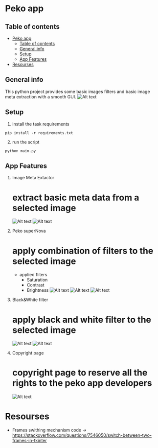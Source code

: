 # Peko app

## Table of contents
- [Peko app](#peko-app)
  - [Table of contents](#table-of-contents)
  - [General info](#general-info)
  - [Setup](#setup)
  - [App Features](#app-features)
- [Resourses](#resourses)


## General info
This python project provides some basic images filters and basic image meta extraction with a smooth GUI.
![Alt text](images/doc_images/home.png "Peko Home Page")


## Setup
1. install the task requirements
```
pip install -r requirements.txt
```
2. run the script
```
python main.py
```

## App Features
1. Image Meta Extactor
    # extract basic meta data from a selected image
    ![Alt text](images/doc_images/img_meta_before.png)
    ![Alt text](images/doc_images/img_meta_after.png)

2. Peko superNova
    # apply combination of filters to the selected image
     * applied fliters
       * Saturation
       * Contrast
       * Brightness
    ![Alt text](images/doc_images/supermove_home.png)
    ![Alt text](images/doc_images/pekosprnva_before.png)
    ![Alt text](images/doc_images/pekosprnva_after.png)

3. Black&White filter
    # apply black and white filter to the selected image
    ![Alt text](images/doc_images/b&w_before.png)
    ![Alt text](images/doc_images/b&w_after.png)

4. Copyright page
    # copyright page to reserve all the rights to the peko app developers
   ![Alt text](images/doc_images/copyright.png)

# Resourses
* Frames swithing mechanism code -> https://stackoverflow.com/questions/7546050/switch-between-two-frames-in-tkinter